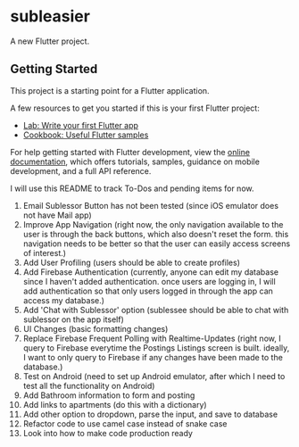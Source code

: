 # subleasier

A new Flutter project.

## Getting Started

This project is a starting point for a Flutter application.

A few resources to get you started if this is your first Flutter project:

- [Lab: Write your first Flutter app](https://docs.flutter.dev/get-started/codelab)
- [Cookbook: Useful Flutter samples](https://docs.flutter.dev/cookbook)

For help getting started with Flutter development, view the
[online documentation](https://docs.flutter.dev/), which offers tutorials,
samples, guidance on mobile development, and a full API reference.

I will use this README to track To-Dos and pending items for now.

1. Email Sublessor Button has not been tested (since iOS emulator does not have Mail app)
2. Improve App Navigation (right now, the only navigation available to the user is through the back buttons, which also doesn't reset the form. this navigation needs to be better so that the user can easily access screens of interest.)
2. Add User Profiling (users should be able to create profiles)
3. Add Firebase Authentication (currently, anyone can edit my database since I haven't added authentication. once users are logging in, I will add authentication so that only users logged in through the app can access my database.)
4. Add 'Chat with Sublessor' option (sublessee should be able to chat with sublessor on the app itself)
5. UI Changes (basic formatting changes)
6. Replace Firebase Frequent Polling with Realtime-Updates (right now, I query to Firebase everytime the Postings Listings screen is built. ideally, I want to only query to Firebase if any changes have been made to the database.)
7. Test on Android (need to set up Android emulator, after which I need to test all the functionality on Android)
8. Add Bathroom information to form and posting
9. Add links to apartments (do this with a dictionary)
10. Add other option to dropdown, parse the input, and save to database
11. Refactor code to use camel case instead of snake case
11. Look into how to make code production ready
